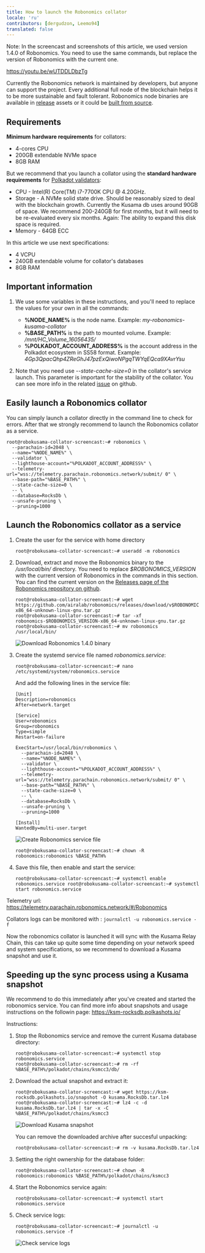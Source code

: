 ```yaml
---
title: How to launch the Robonomics collator
locale: 'ru' 
contributors: [dergudzon, Leemo94]
translated: false
---
```


Note: In the screencast and screenshots of this article, we used version 1.4.0 of Robonomics. You need to use the same commands, but replace the version of Robonomics with the current one.

https://youtu.be/wUTDDLDbzTg

Currently the Robonomics network is maintained by developers, but anyone can support the project. Every additional full node of the blockchain helps it to be more sustainable and fault tolerant. Robonomics node binaries are available in [release](https://github.com/airalab/robonomics/releases) assets or it could be [built from source](/docs/how-to-build-collator-node/).

## Requirements

**Minimum hardware requirements** for collators:
+ 4-cores CPU
+ 200GB extendable NVMe space
+ 8GB RAM


But we recommend that you launch a collator using the **standard hardware requirements** for [Polkadot validators](https://wiki.polkadot.network/docs/maintain-guides-how-to-validate-polkadot#standard-hardware):
+ CPU - Intel(R) Core(TM) i7-7700K CPU @ 4.20GHz.
+ Storage - A NVMe solid state drive. Should be reasonably sized to deal with the blockchain growth. Currently the Kusama db uses around 90GB of space. We recommend 200-240GB for first months, but it will need to be re-evaluated every six months. Again: The ability to expand this disk space is required.
+ Memory - 64GB ECC


In this article we use next specifications:
+ 4 VCPU
+ 240GB extendable volume for collator's databases
+ 8GB RAM


## Important information
1. We use some variables in these instructions, and you'll need to replace the values for your own in all the commands:
    + **%NODE_NAME%** is the node name. Example: *my-robonomics-kusama-collator*
    + **%BASE_PATH%** is the path to mounted volume. Example: */mnt/HC_Volume_16056435/*
    + **%POLKADOT_ACCOUNT_ADDRESS%** is the account address in the Polkadot ecosystem in SS58 format. Example: *4Gp3QpacQhp4ZReGhJ47pzExQiwoNPgqTWYqEQca9XAvrYsu*

2. Note that you need use *--state-cache-size=0* in the collator's service launch. This parameter is important for the stability of the collator.
You can see more info in the related [issue](https://github.com/airalab/robonomics/issues/234) on github.

## Easily launch a Robonomics collator

You can simply launch a collator directly in the command line to check for errors.
After that we strongly recommend to launch the Robonomics collator as a service.

```
root@robokusama-collator-screencast:~# robonomics \
  --parachain-id=2048 \
  --name="%NODE_NAME%" \
  --validator \
  --lighthouse-account="%POLKADOT_ACCOUNT_ADDRESS%" \
  --telemetry-url="wss://telemetry.parachain.robonomics.network/submit/ 0" \
  --base-path="%BASE_PATH%" \
  --state-cache-size=0 \
  -- \
  --database=RocksDb \
  --unsafe-pruning \
  --pruning=1000
```


## Launch the Robonomics collator as a service

1. Create the user for the service with home directory
    ```
    root@robokusama-collator-screencast:~# useradd -m robonomics
    ```

2. Download, extract and move the Robonomics binary to the */usr/local/bin/* directory. You need to replace *$ROBONOMICS_VERSION* with the current version of Robonomics in the commands in this section. You can find the current version on the [Releases page of the Robonomics repository on github](https://github.com/airalab/robonomics/releases).
   ```
   root@robokusama-collator-screencast:~# wget https://github.com/airalab/robonomics/releases/download/v$ROBONOMICS_VERSION/robonomics-$ROBONOMICS_VERSION-x86_64-unknown-linux-gnu.tar.gz
   root@robokusama-collator-screencast:~# tar -xf robonomics-$ROBONOMICS_VERSION-x86_64-unknown-linux-gnu.tar.gz
   root@robokusama-collator-screencast:~# mv robonomics /usr/local/bin/
   ```
   ![Download Robonomics 1.4.0 binary](../images/how-to-launch-the-robonomics-collator/wget_binary.png)


3. Create the systemd service file named *robonomics.service*:
    ```
    root@robokusama-collator-screencast:~# nano /etc/systemd/system/robonomics.service
    ```

    And add the following lines in the service file:
    ```
    [Unit]
    Description=robonomics
    After=network.target
    
    [Service]
    User=robonomics
    Group=robonomics
    Type=simple
    Restart=on-failure

    ExecStart=/usr/local/bin/robonomics \
      --parachain-id=2048 \
      --name="%NODE_NAME%" \
      --validator \
      --lighthouse-account="%POLKADOT_ACCOUNT_ADDRESS%" \
      --telemetry-url="wss://telemetry.parachain.robonomics.network/submit/ 0" \
      --base-path="%BASE_PATH%" \
      --state-cache-size=0 \
      -- \
      --database=RocksDb \
      --unsafe-pruning \
      --pruning=1000

    [Install]
    WantedBy=multi-user.target
    ```
    ![Create Robonomics service file](../images/how-to-launch-the-robonomics-collator/nano_robonomics_service.png)


    ```
    root@robokusama-collator-screencast:~# chown -R robonomics:robonomics %BASE_PATH%
    ```


4. Save this file, then enable and start the service:
    ```
    root@robokusama-collator-screencast:~# systemctl enable robonomics.service root@robokusama-collator-screencast:~# systemctl start robonomics.service
    ```

Telemetry url: https://telemetry.parachain.robonomics.network/#/Robonomics

Collators logs can be monitored with : `journalctl -u robonomics.service -f` 

Now the robonomics collator is launched it will sync with the Kusama Relay Chain, this can take up quite some time depending on your network speed and system specifications, so we recommend to download a Kusama snapshot and use it. 


## Speeding up the sync process using a Kusama snapshot

We recommend to do this immediately after you've created and started the robonomics service. You can find more info about snapshots and usage instructions on the followin page: https://ksm-rocksdb.polkashots.io/

Instructions:

1. Stop the Robonomics service and remove the current Kusama database directory:
    ```
    root@robokusama-collator-screencast:~# systemctl stop robonomics.service
    root@robokusama-collator-screencast:~# rm -rf %BASE_PATH%/polkadot/chains/ksmcc3/db/
    ```
2. Download the actual snapshot and extract it:
    ```
    root@robokusama-collator-screencast:~# wget https://ksm-rocksdb.polkashots.io/snapshot -O kusama.RocksDb.tar.lz4
    root@robokusama-collator-screencast:~# lz4 -c -d kusama.RocksDb.tar.lz4 | tar -x -C %BASE_PATH%/polkadot/chains/ksmcc3
    ```
    ![Download Kusama snapshot](../images/how-to-launch-the-robonomics-collator/wget_kusama_snapshot.png)


    You can remove the downloaded archive after succesful unpacking:
    ```
    root@robokusama-collator-screencast:~# rm -v kusama.RocksDb.tar.lz4
    ```   
3. Setting the right ownership for the database folder:
    ``` 
    root@robokusama-collator-screencast:~# chown -R robonomics:robonomics %BASE_PATH%/polkadot/chains/ksmcc3
    ```
4. Start the Robonomics service again:
    ```
    root@robokusama-collator-screencast:~# systemctl start robonomics.service
    ```
5. Check service logs:
    ```
    root@robokusama-collator-screencast:~# journalctl -u robonomics.service -f
    ```    
    ![Check service logs](../images/how-to-launch-the-robonomics-collator/finish_journalctl.png)
